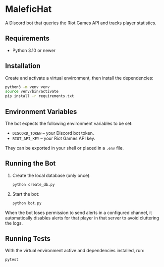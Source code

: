 # MaleficHat

A Discord bot that queries the Riot Games API and tracks player statistics.

## Requirements

- Python 3.10 or newer

## Installation

Create and activate a virtual environment, then install the dependencies:

```bash
python3 -m venv venv
source venv/bin/activate
pip install -r requirements.txt
```

## Environment Variables

The bot expects the following environment variables to be set:

- `DISCORD_TOKEN` &ndash; your Discord bot token.
- `RIOT_API_KEY` &ndash; your Riot Games API key.

They can be exported in your shell or placed in a `.env` file.

## Running the Bot

1. Create the local database (only once):
   ```bash
   python create_db.py
   ```
2. Start the bot:
   ```bash
   python bot.py
   ```

When the bot loses permission to send alerts in a configured channel, it
automatically disables alerts for that player in that server to avoid cluttering
the logs.

## Running Tests

With the virtual environment active and dependencies installed, run:

```bash
pytest
```
